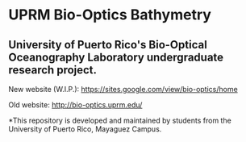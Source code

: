 # UPRM Bio-Optics Bathymetry

## University of Puerto Rico's Bio-Optical Oceanography Laboratory undergraduate research project.

New website (W.I.P.): https://sites.google.com/view/bio-optics/home

Old website: http://bio-optics.uprm.edu/

\*This repository is developed and maintained by students from the University of Puerto Rico, Mayaguez Campus.
